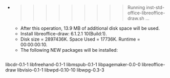 * >>>>>>>>> Running inst-std-office-libreoffice-draw.sh ...
  * After this operation, 13.9 MB of additional disk space will be used.
  * Install libreoffice-draw: 6.1.2.1 10(Build:1).
  * Disk size = 2897436K. Space Used = 17736K. Runtime = 00:00:00:10.
  * The following NEW packages will be installed:
  ```bash
libcdr-0.1-1 libfreehand-0.1-1 libmspub-0.1-1 libpagemaker-0.0-0 libreoffice-draw
libvisio-0.1-1 libwpd-0.10-10 libwpg-0.3-3
  ```
